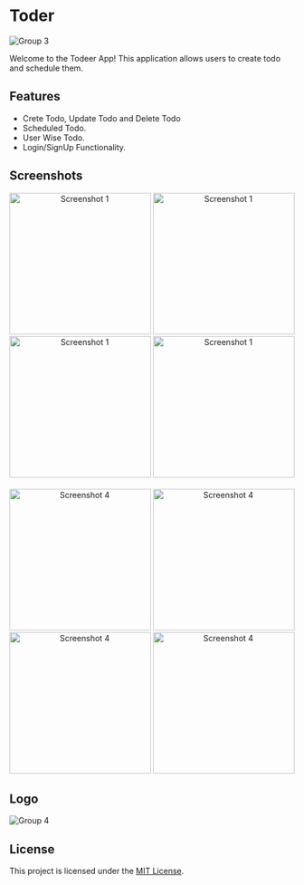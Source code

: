 # Toder  

![Group 3](https://github.com/KavyaMistry369/toder/assets/130814792/842ffc81-0e78-40bf-bb72-4037247c31be)


Welcome to the Todeer App! This application allows users to create todo and schedule them.
## Features

- Crete Todo, Update Todo and Delete Todo 
- Scheduled Todo.
- User Wise Todo.
- Login/SignUp Functionality.

## Screenshots

<div align="center">
    <img src="https://github.com/KavyaMistry369/toder/assets/130814792/bf34d196-455b-440d-914a-5efa921ebc03" alt="Screenshot 1" width="250"/>
    <img src="https://github.com/KavyaMistry369/toder/assets/130814792/417cb989-0495-4591-a5dc-13ac7134100f" alt="Screenshot 1" width="250"/>
    <img src="https://github.com/KavyaMistry369/toder/assets/130814792/c619eda8-513c-4cbb-93c3-7f8c75cfe519" alt="Screenshot 1" width="250"/>
    <img src="(https://github.com/KavyaMistry369/toder/assets/130814792/c4b94408-6618-4056-95f5-980ab206def6" alt="Screenshot 1" width="250"/>
</div>
<br/>
<div align="center">
    <img src="https://github.com/KavyaMistry369/toder/assets/130814792/60389a01-6970-4f1c-aa5b-d901ad83075d" alt="Screenshot 4" width="250"/>
    <img src="https://github.com/KavyaMistry369/toder/assets/130814792/3afb16f3-1656-41be-b01e-81eb1f0cc145" alt="Screenshot 4" width="250"/>
    <img src="https://github.com/KavyaMistry369/toder/assets/130814792/c2a820fa-6e42-4df6-9f05-4e60b10b84a8" alt="Screenshot 4" width="250"/>
    <img src="https://github.com/KavyaMistry369/toder/assets/130814792/1e1e4d7f-6cc5-4bcc-afce-de797f4f3b69" alt="Screenshot 4" width="250"/>
</div>

## Logo

![Group 4](https://github.com/KavyaMistry369/toder/assets/130814792/bec1c9f4-af6d-43a7-97b2-a90938d0f5a4)

## License

This project is licensed under the [MIT License](LICENSE).

